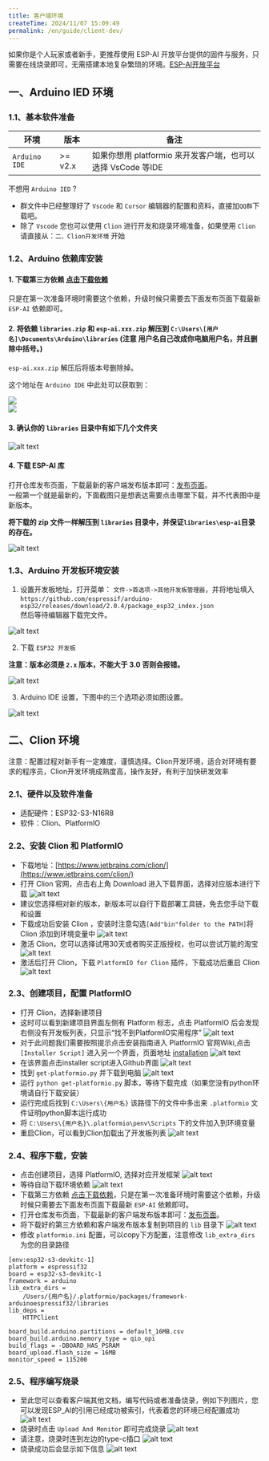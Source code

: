 ```yaml
---
title: 客户端环境
createTime: 2024/11/07 15:09:49
permalink: /en/guide/client-dev/
---
```


如果你是个人玩家或者新手，更推荐使用 ESP-AI 开放平台提供的固件与服务，只需要在线烧录即可，无需搭建本地复杂繁琐的环境。[ESP-AI开放平台](https://dev.espai.fun/)

## 一、Arduino IED 环境
### 1.1、基本软件准备 

| 环境           | 版本              | 备注                                                                                                                               |
| -------------- | ----------------- | ---------------------------------------------------------------------------------------------------------------------------------- |
| `Arduino IDE`  | >= v2.x           | 如果你想用 platformio 来开发客户端，也可以选择 VsCode 等IDE                                                                        |  |

不想用 `Arduino IED` ?   
- 群文件中已经整理好了 `Vscode` 和 `Cursor` 编辑器的配置和资料，直接加`QQ群`下载吧。  
- 除了 `Vscode` 您也可以使用 `Clion` 进行开发和烧录环境准备，如果使用 `Clion` 请直接从：`二、Clion开发环境` 开始


### 1.2、Arduino 依赖库安装

#### 1. 下载第三方依赖 [点击下载依赖](https://github.com/wangzongming/esp-ai/tree/master/client/libraries)
只是在第一次准备环境时需要这个依赖，升级时候只需要去下面发布页面下载最新 `ESP-AI` 依赖即可。

#### 2. 将依赖 `libraries.zip` 和 `esp-ai.xxx.zip` 解压到 `C:\Users\[用户名]\Documents\Arduino\libraries` (注意 用户名自己改成你电脑用户名，并且删除中括号。)

`esp-ai.xxx.zip` 解压后将版本号删除掉。 

这个地址在 `Arduino IDE` 中此处可以获取到：

<img src="/images/sxx.png" style="display:block;margin: auto"/>

<img src="/images/libs-address.png" style="display:block;margin: auto"/>

#### 3. 确认你的 `libraries` 目录中有如下几个文件夹

![alt text](/images/libs.png)


#### 4. 下载 ESP-AI 库

打开仓库发布页面，下载最新的客户端发布版本即可：[发布页面](https://github.com/wangzongming/esp-ai/releases)。   
一般第一个就是最新的，下面截图只是想表达需要点击哪里下载，并不代表图中是新版本。

**将下载的 zip 文件一样解压到 `libraries` 目录中，并保证`libraries\esp-ai`目录的存在。**

![alt text](/images/rep.png)



### 1.3、Arduino 开发板环境安装

1. 设置开发板地址，打开菜单： `文件->首选项->其他开发板管理器`，并将地址填入    
`https://github.com/espressif/arduino-esp32/releases/download/2.0.4/package_esp32_index.json`   
然后等待编辑器下载完文件。

![alt text](/images/boardAddress.png)



2. 下载 `ESP32 开发板`

**注意：版本必须是 `2.x` 版本，不能大于 3.0 否则会报错。**


![alt text](/images/installesp32.png) 



3. Arduino IDE 设置，下图中的三个选项必须如图设置。

![alt text](/images/arduino-setting.png)

## 二、Clion 环境

注意：配置过程对新手有一定难度，谨慎选择。Clion开发环境，适合对环境有要求的程序员，Clion开发环境成熟度高，操作友好，有利于加快研发效率

### 2.1、硬件以及软件准备
- 适配硬件：ESP32-S3-N16R8
- 软件：Clion、PlatformIO

### 2.2、安装 Clion 和 PlatformIO
- 下载地址：[https://www.jetbrains.com/clion/](https://www.jetbrains.com/clion/)
- 打开 Clion 官网，点击右上角 Download 进入下载界面，选择对应版本进行下载
  ![alt text](/images/clion_download.png) 
- 建议您选择相对新的版本，新版本可以自行下载部署工具链，免去您手动下载和设置
- 下载成功后安装 Clion ，安装时注意勾选`[Add"bin"folder to the PATH]`将 Clion 添加到环境变量中
  ![alt text](/images/clion_setup.png)
- 激活 Clion，您可以选择试用30天或者购买正版授权，也可以尝试万能的淘宝
  ![alt text](/images/clion_license.png)
- 激活后打开 Clion，下载 `PlatformIO for Clion` 插件，下载成功后重启 Clion
  ![alt text](/images/clion_platform_install.png)

### 2.3、创建项目，配置 PlatformIO
- 打开 Clion，选择新建项目
- 这时可以看到新建项目界面左侧有 Platform 标志，点击 PlatformIO 后会发现右侧没有开发板列表，只显示“找不到PlatformIO实用程序”
  ![alt text](/images/clion_create_project.png)
- 对于此问题我们需要按照提示点击安装指南进入 PlatformIO 官网Wiki,点击 `[Installer Script]` 进入另一个界面，页面地址 [installation](https://docs.platformio.org/en/latest/core/installation/index.html)
  ![alt text](/images/clion_platform_script.png)
- 在该界面点击installer script进入Github界面
  ![alt text](/images/clion_platform_script2.png)
- 找到 `get-platformio.py` 并下载到电脑
  ![alt text](/images/clion_get_p_list.png)
- 运行 `python get-platformio.py` 脚本，等待下载完成（如果您没有python环境请自行下载安装）
- 运行完成后找到 `C:\Users\{用户名}` 该路径下的文件中多出来 `.platformio` 文件证明python脚本运行成功
- 将 `C:\Users\{用户名}\.platformio\penv\Scripts` 下的文件加入到环境变量
- 重启Clion，可以看到Clion加载出了开发板列表
  ![alt text](/images/clion_panel.png)

### 2.4、程序下载，安装
- 点击创建项目，选择 PlatformIO, 选择对应开发框架
  ![alt text](/images/clion_framework.png)
- 等待自动下载环境依赖
  ![alt text](/images/clion_env.png)
- 下载第三方依赖 [点击下载依赖](https://espai.fun/files/libraries.zip)，只是在第一次准备环境时需要这个依赖，升级时候只需要去下面发布页面下载最新 `ESP-AI` 依赖即可。
- 打开仓库发布页面，下载最新的客户端发布版本即可：[发布页面](https://github.com/wangzongming/esp-ai/releases)。
- 将下载好的第三方依赖和客户端发布版本复制到项目的 `lib` 目录下
  ![alt text](/images/clion_lib.png)
- 修改 `platformio.ini` 配置，可以copy下方配置，注意修改 `lib_extra_dirs` 为您的目录路径
```
[env:esp32-s3-devkitc-1]
platform = espressif32
board = esp32-s3-devkitc-1
framework = arduino
lib_extra_dirs =
    /Users/{用户名}/.platformio/packages/framework-arduinoespressif32/libraries
lib_deps =
    HTTPClient

board_build.arduino.partitions = default_16MB.csv
board_build.arduino.memory_type = qio_opi
build_flags = -DBOARD_HAS_PSRAM
board_upload.flash_size = 16MB
monitor_speed = 115200
```

### 2.5、程序编写烧录
- 至此您可以查看客户端其他文档，编写代码或者准备烧录，例如下列图片，您可以发现ESP_AI的引用已经成功被索引，代表着您的环境已经配置成功
  ![alt text](/images/clion_index.png)
- 烧录时点击 `Upload And Monitor` 即可完成烧录
  ![alt text](/images/clion_upload.png)
- 请注意，烧录时连到左边的type-c插口
  ![alt text](/images/clion_typec.png)
- 烧录成功后会显示如下信息
  ![alt text](/images/clion_success.png)
